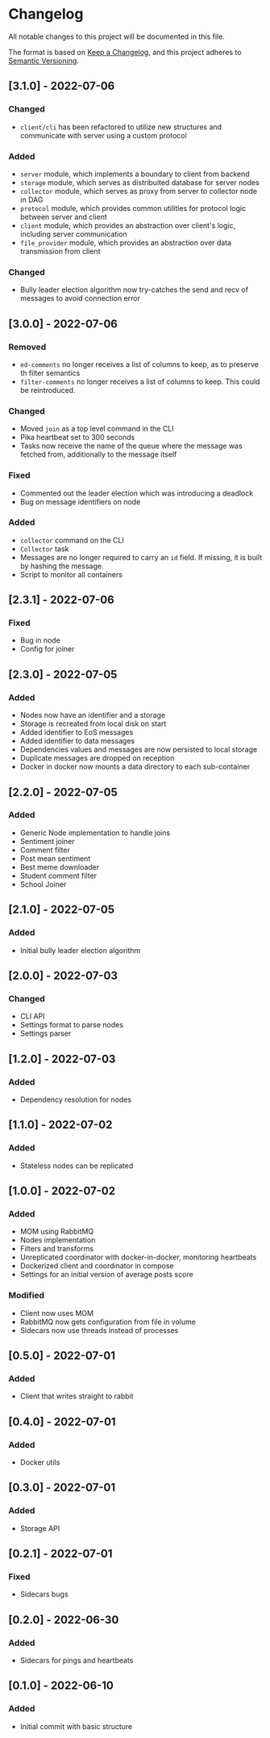 # Changelog

All notable changes to this project will be documented in this file.

The format is based on [Keep a Changelog](https://keepachangelog.com/en/1.0.0/),
and this project adheres to [Semantic Versioning](https://semver.org/spec/v2.0.0.html).

## [3.1.0] - 2022-07-06

### Changed
- `client/cli` has been refactored to utilize new structures and communicate with server using a custom protocol

### Added
- `server` module, which implements a boundary to client from backend
- `storage` module, which serves as distribuited database for server nodes
- `collector` module, which serves as proxy from server to collector node in DAG
- `protocol` module, which provides common utilities for protocol logic between server and client
- `client` module, which provides an abstraction over client's logic, including server communication
- `file_provider` module, which provides an abstraction over data transmission from client

### Changed
- Bully leader election algorithm now try-catches the send and recv of messages to avoid connection error

## [3.0.0] - 2022-07-06
### Removed
- `ed-comments` no longer receives a list of columns to keep, as to preserve th
  filter semantics
- `filter-comments` no longer receives a list of columns to keep. This could be
  reintroduced.

### Changed
- Moved `join` as a top level command in the CLI
- Pika heartbeat set to 300 seconds
- Tasks now receive the name of the queue where the message was fetched from,
  additionally to the message itself

### Fixed
- Commented out the leader election which was introducing a deadlock
- Bug on message identifiers on node

### Added
- `collector` command on the CLI
- `Collector` task
- Messages are no longer required to carry an `id` field. If missing, it is built
  by hashing the message.
- Script to monitor all containers

## [2.3.1] - 2022-07-06
### Fixed
- Bug in node
- Config for joiner

## [2.3.0] - 2022-07-05
### Added
- Nodes now have an identifier and a storage
- Storage is recreated from local disk on start
- Added identifier to EoS messages
- Added identifier to data messages
- Dependencies values and messages are now persisted to local storage
- Duplicate messages are dropped on reception
- Docker in docker now mounts a data directory to each sub-container


## [2.2.0] - 2022-07-05
### Added
- Generic Node implementation to handle joins
- Sentiment joiner
- Comment filter
- Post mean sentiment
- Best meme downloader
- Student comment filter
- School Joiner

## [2.1.0] - 2022-07-05
### Added
- Initial bully leader election algorithm

## [2.0.0] - 2022-07-03
### Changed
- CLI API
- Settings format to parse nodes
- Settings parser

## [1.2.0] - 2022-07-03
### Added
- Dependency resolution for nodes

## [1.1.0] - 2022-07-02
### Added
- Stateless nodes can be replicated

## [1.0.0] - 2022-07-02
### Added
- MOM using RabbitMQ
- Nodes implementation
- Filters and transforms
- Unreplicated coordinator with docker-in-docker, monitoring heartbeats
- Dockerized client and coordinator in compose
- Settings for an initial version of average posts score

### Modified
- Client now uses MOM
- RabbitMQ now gets configuration from file in volume
- Sidecars now use threads instead of processes

## [0.5.0] - 2022-07-01
### Added
- Client that writes straight to rabbit

## [0.4.0] - 2022-07-01
### Added
- Docker utils

## [0.3.0] - 2022-07-01
### Added
- Storage API

## [0.2.1] - 2022-07-01
### Fixed
- Sidecars bugs

## [0.2.0] - 2022-06-30
### Added
- Sidecars for pings and heartbeats

## [0.1.0] - 2022-06-10
### Added
- Initial commit with basic structure
